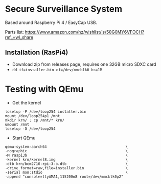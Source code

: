# Secure Surveillance System 
Based around Raspberry Pi 4 / EasyCap USB. 

Parts list: https://www.amazon.com/hz/wishlist/ls/50G0MY6VFOCH?ref_=wl_share

## Installation (RasPi4)

- Download zip from releases page, requires one 32GB micro SDXC card
- `dd if=installer.bin of=/dev/mmcblk0 bs=1M`


# Testing with QEmu 

- Get the kernel 

```
losetup -P /dev/loop254 installer.bin
mount /dev/loop254p1 /mnt
mkdir krn/ ; cp /mnt/* krn/
umount /mnt
losetup -D /dev/loop254
```

- Start QEmu 

```
qemu-system-aarch64                                    \
-nographic                                             \
-M raspi3b                                             \
-kernel krn/kernel8.img                                \
-dtb krn/bcm2710-rpi-3-b.dtb                           \
-drive format=raw,file=installer.bin                   \
-serial mon:stdio                                      \
-append "console=ttyAMA1,115200n8 root=/dev/mmcblk0p2"
```
